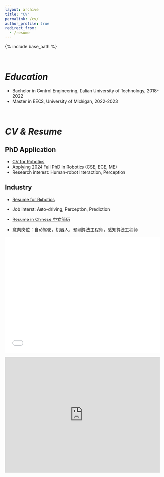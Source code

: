 ```yaml
---
layout: archive
title: "CV"
permalink: /cv/
author_profile: true
redirect_from:
  - /resume
---
```


{% include base_path %}

<br>_Education_
======
* Bachelor in Control Engineering, Dalian University of Technology, 2018-2022
* Master in EECS, University of Michigan, 2022-2023

<br>_CV & Resume_
=====

PhD Application
-----
 * [CV for Robotics](https://drive.google.com/file/d/187jNDVVRidrcKqUyK433nUZFit_KzDtP/view?usp=drive_link)
 * Applying 2024 Fall PhD in Robotics (CSE, ECE, ME)
 * Research interest: Human-robot Interaction, Perception

Industry
-----
 * [Resume for Robotics](https://drive.google.com/file/d/11ziHW7ZIa0P73cxsr56i6U1I-sNIxPyJ/view?usp=sharing)
 * Job interst: Auto-driving, Perception, Prediction 

 * [Resume in Chinese 中文简历](/files/简历_徐墨_机器人.pdf)
 * 意向岗位：自动驾驶，机器人，预测算法工程师，感知算法工程师

 <embed src="/files/简历_徐墨_机器人.pdf" width="500" height="375" 
 type="application/pdf">


  <embed src="https://drive.google.com/file/d/11ziHW7ZIa0P73cxsr56i6U1I-sNIxPyJ/view?usp=sharing" width="500" height="375" 
 type="application/pdf">

<!-- * Ph.D in Version Control Theory, GitHub University, 2018 (expected) -->
<!-- 
Work experience
======
Research Assistant @ University of Michigan	
-----
  Fluent robotics lab	Sep 2023 – Present
  * Detect 3D human skeletal keypoints via YOLOv8.
  * Track human 3D positions from images and point clouds then match with skeletal keypoints.
  * Establish a real-time pipeline to predict human future trajectories via transformer.

Reinforcement Learning Control of Amphibious Quadruped Robot
-----
  Intern, I4FSI Lab, Westlake University April 2023 – Aug 2023
  * Designed and 3D-printed the swimming modules of an amphibious quadruped robot with 12 degrees of freedom, 4 flippers and a buoyancy module.
  * Established raspberry Pi 4B python environment with socket connection with PC, servos control interface on the GPIO and IMU interface on the I2C.
  * Implement a deep reinforcement learning model, Proximal Policy Optimization(`PPO-clipped`) on Pytorch with extra tricks, to improve performance.
  * Established a customized RL environment based on `Gym.Env` with socket connection to the Robot.

* Summer 2021: Intern
  * ABB 
  * Duties included: 
    * Involved in the electrical high voltage power system design of robots.
    * Control the high voltage power, achieving stable performance.
    * Established a database to record electrical components. -->
  <!-- * Supervisor: Professor Git -->

<!-- * Fall 2015: Research Assistant
  * Github University
  * Duties included: Merging pull requests
  * Supervisor: Professor Hub -->
  
<!-- Skills
======
* Python: Numpy, Pytorch, tensorflow, matlibplot, Gym, Stable-baselines3, scikit-learn
* C++: Eigen, cere, Gtsam, openCV, ORB-SLAM3
* Matlab: Simulink
* Systemverilog: RISC-V

Research & Project
======
Kalman Filter vs. Particle Filter in Pybullet
-----
Algorithmic Robotics Course Project	Aug 2023 - Nov 2023
* Implemented motion planning and perception algorithms: A*, RRT, PCA, RANSAC and ICP.
* Compare the performance of Kalman Filter and Particle Filter with PR2 robot simulation in Pybullet.


An Experiment Design of AV Algorithm Bias in Trolley Problems
-----
Ethics for AI and Robotics course project
* Designed an experiment based on 'the Moral Machine' to explore potencial manual bias in AV algorithm
* Utilized game theory on survey items for reliability


Lidar and Visual SLAM Loosely-Coupled Fusion
-----
Mobile Robotics Course Project Jan 2023 - April 2023
  * Utilized `ORB-SLAM3` to detect, extract and compare ORB features from images and calculated rotation and translation information with the optimization of loop closure detection.
  * Convert the 3D points cloud into rotation and translation matrix by LITAMIN2 LiDAR SLAM.
  * Loosely coupled visual and LiDAR SLAM by checking bad data and replacing it with good data.


Predicting Music Popularity Based on Extracted Instrumental Features
-----
Machine Learning Course Project Jan 2023 - April 2023
  * Classified Spotify songs’ popularity from pre-extracted features by machine learning algorithms, such as logistic regression, SVM, XGboosting, random forest and fully connected neural network.
  * Searched and downloaded 45000+ songs on the Google Cloud by multithreaded Python scripts and extracted Mel-spectrograms by librosa to manually extract features and establish the dataset.
  * Utilized the `Transformer` on Tensorflow with 500000+ parameters and `ResNet` CNN to classify the popularity with the extracted Mel-spectrograms but found the low correlation with spectrograms.

Network Proxy Server Management System
------	
  * Individual Project	
  * Established a management system to provide effective server nodes across the world, supported to create, update, utilize and delete the proxy nodes, based on `AWS EC2`.
  * Support multiple proxy protocols including Vmess, Trojan and Shadowsocks to achieve various network security requirements.
  * Disguise the proxy connections as normal http to avoid the unexpected supervision.

Research on Bearing Fault Diagnosis Method Based on Granular Model
------ 	
  * Research Assistant	
  * Used wavelet packet threshold to denoise the original signal on MATLAB
  * Applied information granulation analysis to obtain the main features on Python
  * Established Pytorch stacked convolutional `autoencoder`(CNNs) to extract the main information features and achieved accuracy higher than 98% and visualization with matplotlib.
  * Utilized Scikit-learn unsupervised learning K-Means to classify the feature.

Gantry Crane System Optimized on Simulated Annealing
------	
  * Course Project        	
  * Utilize `Simulink` in MATLAB to build the Gantry Crane physical model based on control state equations.
  * Control the system with a double closed-loop control PID method for stability.
  * Optimization on PID control system parameters with Simulated Annealing Algorithm to avoid the local optimal.

Processor Design Based on R10000 Architecture
------
  * EECS470 Course Project
  *	Development on Ubuntu, bash and SystemVerilog, group cooperation through GIT remote repository
  *	Design a `R10K` architecture processor (simplified Intel Pentium 4 Processor) with RISC-V.
  * The prosessor contains modules like ROB, RS, pipeline and so on
  *	Additional functions including 2-width superscalar, branch prediction, victim data cache and software debugger

Mathematical Contest in Modeling Held by COMAP
------
  * Team Leader
  *	Utilized the principal component analysis algorithm and multiple linear regression to analyze the influence of the external environment on fungi on MATLAB
  *	Applied the species competition model to simulate fungi's intraspecific competition, added climate factors and Gaussian white noise to simplify the external disturbances
  *	Completed paper and won the prize of Meritorious Winner

Circuit Design by Verilog Programming of Fpga
------
  * Course Project
  *	Utilized  Quartus II and Verilog to design a multifunctional electronic clock on the DE2 circuit board
  *	The clock was given the functions of time display, hourly chime, time calibration, alarm, etc. -->


<!-- Publications
======
  <ul>{% for post in site.publications %}
    {% include archive-single-cv.html %}
  {% endfor %}</ul> -->
  
<!-- Talks
======
  <ul>{% for post in site.talks %}
    {% include archive-single-talk-cv.html %}
  {% endfor %}</ul> -->
  
<!-- Teaching
======
  <ul>{% for post in site.teaching %}
    {% include archive-single-cv.html %}
  {% endfor %}</ul> -->
  
<!-- Service and leadership
======
* Currently signed in to 43 different slack teams -->

